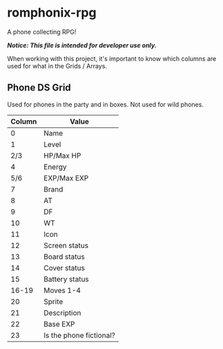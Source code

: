 # romphonix-rpg

A phone collecting RPG!

***Notice: This file is intended for developer use only.***

When working with this project, it's important to know which columns are used for what in the Grids / Arrays.

## Phone DS Grid
Used for phones in the party and in boxes. Not used for wild phones.

Column | Value
--- | ---
0 | Name
1 | Level
2/3 | HP/Max HP
4 | Energy
5/6 | EXP/Max EXP
7 | Brand
8 | AT
9 | DF
10 | WT
11 | Icon
12 | Screen status
13 | Board status
14 | Cover status
15 | Battery status
16-19 | Moves 1-4
20 | Sprite
21 | Description
22 | Base EXP
23 | Is the phone fictional?
